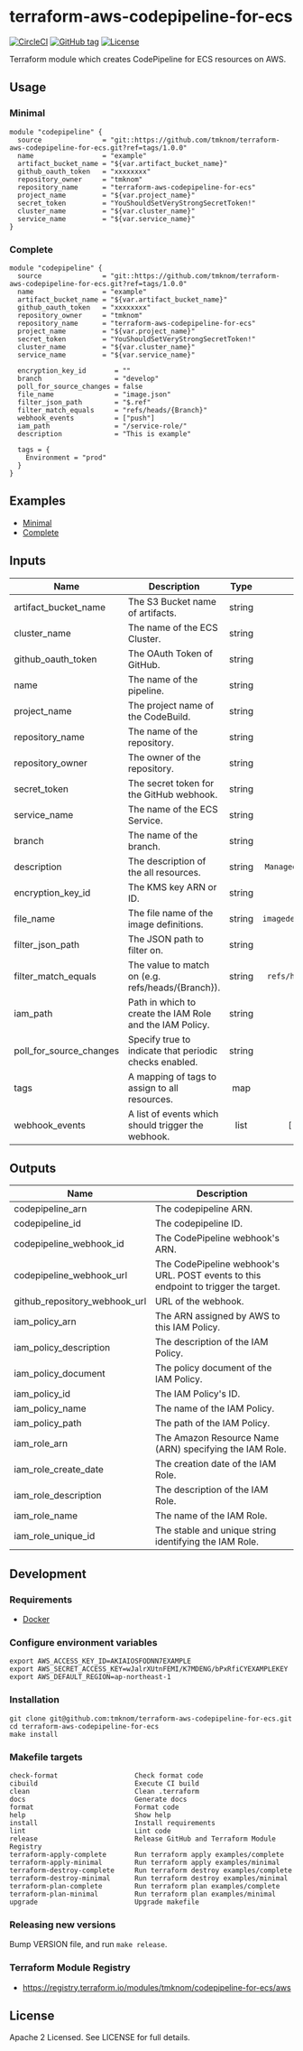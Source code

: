 # terraform-aws-codepipeline-for-ecs

[![CircleCI](https://circleci.com/gh/tmknom/terraform-aws-codepipeline-for-ecs.svg?style=svg)](https://circleci.com/gh/tmknom/terraform-aws-codepipeline-for-ecs)
[![GitHub tag](https://img.shields.io/github/tag/tmknom/terraform-aws-codepipeline-for-ecs.svg)](https://registry.terraform.io/modules/tmknom/codepipeline-for-ecs/aws)
[![License](https://img.shields.io/github/license/tmknom/terraform-aws-codepipeline-for-ecs.svg)](https://opensource.org/licenses/Apache-2.0)

Terraform module which creates CodePipeline for ECS resources on AWS.

## Usage

### Minimal

```hcl
module "codepipeline" {
  source               = "git::https://github.com/tmknom/terraform-aws-codepipeline-for-ecs.git?ref=tags/1.0.0"
  name                 = "example"
  artifact_bucket_name = "${var.artifact_bucket_name}"
  github_oauth_token   = "xxxxxxxx"
  repository_owner     = "tmknom"
  repository_name      = "terraform-aws-codepipeline-for-ecs"
  project_name         = "${var.project_name}"
  secret_token         = "YouShouldSetVeryStrongSecretToken!"
  cluster_name         = "${var.cluster_name}"
  service_name         = "${var.service_name}"
}
```

### Complete

```hcl
module "codepipeline" {
  source               = "git::https://github.com/tmknom/terraform-aws-codepipeline-for-ecs.git?ref=tags/1.0.0"
  name                 = "example"
  artifact_bucket_name = "${var.artifact_bucket_name}"
  github_oauth_token   = "xxxxxxxx"
  repository_owner     = "tmknom"
  repository_name      = "terraform-aws-codepipeline-for-ecs"
  project_name         = "${var.project_name}"
  secret_token         = "YouShouldSetVeryStrongSecretToken!"
  cluster_name         = "${var.cluster_name}"
  service_name         = "${var.service_name}"

  encryption_key_id       = ""
  branch                  = "develop"
  poll_for_source_changes = false
  file_name               = "image.json"
  filter_json_path        = "$.ref"
  filter_match_equals     = "refs/heads/{Branch}"
  webhook_events          = ["push"]
  iam_path                = "/service-role/"
  description             = "This is example"

  tags = {
    Environment = "prod"
  }
}
```

## Examples

- [Minimal](https://github.com/tmknom/terraform-aws-codepipeline-for-ecs/tree/master/examples/minimal)
- [Complete](https://github.com/tmknom/terraform-aws-codepipeline-for-ecs/tree/master/examples/complete)

## Inputs

| Name                    | Description                                              |  Type  |         Default         | Required |
| ----------------------- | -------------------------------------------------------- | :----: | :---------------------: | :------: |
| artifact_bucket_name    | The S3 Bucket name of artifacts.                         | string |            -            |   yes    |
| cluster_name            | The name of the ECS Cluster.                             | string |            -            |   yes    |
| github_oauth_token      | The OAuth Token of GitHub.                               | string |            -            |   yes    |
| name                    | The name of the pipeline.                                | string |            -            |   yes    |
| project_name            | The project name of the CodeBuild.                       | string |            -            |   yes    |
| repository_name         | The name of the repository.                              | string |            -            |   yes    |
| repository_owner        | The owner of the repository.                             | string |            -            |   yes    |
| secret_token            | The secret token for the GitHub webhook.                 | string |            -            |   yes    |
| service_name            | The name of the ECS Service.                             | string |            -            |   yes    |
| branch                  | The name of the branch.                                  | string |        `master`         |    no    |
| description             | The description of the all resources.                    | string | `Managed by Terraform`  |    no    |
| encryption_key_id       | The KMS key ARN or ID.                                   | string |         `` | no         |
| file_name               | The file name of the image definitions.                  | string | `imagedefinitions.json` |    no    |
| filter_json_path        | The JSON path to filter on.                              | string |         `$.ref`         |    no    |
| filter_match_equals     | The value to match on (e.g. refs/heads/{Branch}).        | string |  `refs/heads/{Branch}`  |    no    |
| iam_path                | Path in which to create the IAM Role and the IAM Policy. | string |           `/`           |    no    |
| poll_for_source_changes | Specify true to indicate that periodic checks enabled.   | string |         `false`         |    no    |
| tags                    | A mapping of tags to assign to all resources.            |  map   |          `{}`           |    no    |
| webhook_events          | A list of events which should trigger the webhook.       |  list  |      `[ "push" ]`       |    no    |

## Outputs

| Name                          | Description                                                                         |
| ----------------------------- | ----------------------------------------------------------------------------------- |
| codepipeline_arn              | The codepipeline ARN.                                                               |
| codepipeline_id               | The codepipeline ID.                                                                |
| codepipeline_webhook_id       | The CodePipeline webhook's ARN.                                                     |
| codepipeline_webhook_url      | The CodePipeline webhook's URL. POST events to this endpoint to trigger the target. |
| github_repository_webhook_url | URL of the webhook.                                                                 |
| iam_policy_arn                | The ARN assigned by AWS to this IAM Policy.                                         |
| iam_policy_description        | The description of the IAM Policy.                                                  |
| iam_policy_document           | The policy document of the IAM Policy.                                              |
| iam_policy_id                 | The IAM Policy's ID.                                                                |
| iam_policy_name               | The name of the IAM Policy.                                                         |
| iam_policy_path               | The path of the IAM Policy.                                                         |
| iam_role_arn                  | The Amazon Resource Name (ARN) specifying the IAM Role.                             |
| iam_role_create_date          | The creation date of the IAM Role.                                                  |
| iam_role_description          | The description of the IAM Role.                                                    |
| iam_role_name                 | The name of the IAM Role.                                                           |
| iam_role_unique_id            | The stable and unique string identifying the IAM Role.                              |

## Development

### Requirements

- [Docker](https://www.docker.com/)

### Configure environment variables

```shell
export AWS_ACCESS_KEY_ID=AKIAIOSFODNN7EXAMPLE
export AWS_SECRET_ACCESS_KEY=wJalrXUtnFEMI/K7MDENG/bPxRfiCYEXAMPLEKEY
export AWS_DEFAULT_REGION=ap-northeast-1
```

### Installation

```shell
git clone git@github.com:tmknom/terraform-aws-codepipeline-for-ecs.git
cd terraform-aws-codepipeline-for-ecs
make install
```

### Makefile targets

```text
check-format                   Check format code
cibuild                        Execute CI build
clean                          Clean .terraform
docs                           Generate docs
format                         Format code
help                           Show help
install                        Install requirements
lint                           Lint code
release                        Release GitHub and Terraform Module Registry
terraform-apply-complete       Run terraform apply examples/complete
terraform-apply-minimal        Run terraform apply examples/minimal
terraform-destroy-complete     Run terraform destroy examples/complete
terraform-destroy-minimal      Run terraform destroy examples/minimal
terraform-plan-complete        Run terraform plan examples/complete
terraform-plan-minimal         Run terraform plan examples/minimal
upgrade                        Upgrade makefile
```

### Releasing new versions

Bump VERSION file, and run `make release`.

### Terraform Module Registry

- <https://registry.terraform.io/modules/tmknom/codepipeline-for-ecs/aws>

## License

Apache 2 Licensed. See LICENSE for full details.
